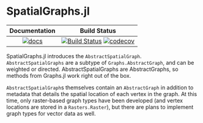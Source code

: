 # SpatialGraphs.jl

| **Documentation** | **Build Status**|
|:-----------------------------------------------------:|:------------------------------------:|
[![docs](https://img.shields.io/badge/docs-latest-blue.svg)](https://docs.circuitscape.org/SpatialGraphs.jl/latest) | [![Build Status](https://github.com/Circuitscape/SpatialGraphs.jl/workflows/CI/badge.svg)](https://github.com/Circuitscape/SpatialGraphs.jl/actions?query=workflow%3ACI) [![codecov](https://codecov.io/gh/Circuitscape/SpatialGraphs.jl/branch/main/graph/badge.svg?token=67OX4UPWOL)](https://codecov.io/gh/Circuitscape/SpatialGraphs.jl)

SpatialGraphs.jl introduces the `AbstractSpatialGraph`. `AbstractSpatialGraphs` 
are a subtype of `Graphs.AbstractGraph`, and can be weighted or directed. 
AbstractSpatialGraphs are AbstractGraphs, so methods from Graphs.jl work right
out of the box.

`AbstractSpatialGraph`s themselves contain an `AbstractGraph` in addition to 
metadata that details the spatial location of each vertex in the
graph. At this time, only raster-based graph types have been developed (and 
vertex locations are stored in a `Rasters.Raster`), but there are plans to 
implement graph types for vector data as well.
